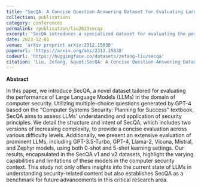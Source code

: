 ```yaml
---
title: "SecQA: A Concise Question-Answering Dataset for Evaluating Large Language Models in Computer Security"
collection: publications
category: conferences
permalink: /publication/liu2023secqa
excerpt: 'SecQA introduces a specialized dataset for evaluating the performance of large language models in computer security through multiple-choice questions.'
date: 2023-12-01
venue: 'arXiv preprint arXiv:2312.15838'
paperurl: 'https://arxiv.org/abs/2312.15838'
codeurl: 'https://huggingface.co/datasets/zefang-liu/secqa'
citation: 'Liu, Zefang. &quot;SecQA: A Concise Question-Answering Dataset for Evaluating Large Language Models in Computer Security.&quot; <i>arXiv preprint arXiv:2312.15838</i> (2023).'
---
```


**Abstract**

In this paper, we introduce SecQA, a novel dataset tailored for evaluating the performance of Large Language Models (LLMs) in the domain of computer security. Utilizing multiple-choice questions generated by GPT-4 based on the "Computer Systems Security: Planning for Success" textbook, SecQA aims to assess LLMs' understanding and application of security principles. We detail the structure and intent of SecQA, which includes two versions of increasing complexity, to provide a concise evaluation across various difficulty levels. Additionally, we present an extensive evaluation of prominent LLMs, including GPT-3.5-Turbo, GPT-4, Llama-2, Vicuna, Mistral, and Zephyr models, using both 0-shot and 5-shot learning settings. Our results, encapsulated in the SecQA v1 and v2 datasets, highlight the varying capabilities and limitations of these models in the computer security context. This study not only offers insights into the current state of LLMs in understanding security-related content but also establishes SecQA as a benchmark for future advancements in this critical research area.
